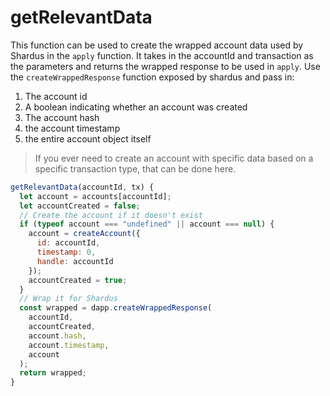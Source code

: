 # getRelevantData

This function can be used to create the wrapped account data used by Shardus in the `apply` function. It takes in the accountId and transaction as the parameters and returns the wrapped response to be used in `apply`. Use the `createWrappedResponse` function exposed by shardus and pass in:

1. The account id
2. A boolean indicating whether an account was created
3. The account hash
4. the account timestamp
5. the entire account object itself

> If you ever need to create an account with specific data based on a specific transaction type, that can be done here.

```javascript
getRelevantData(accountId, tx) {
  let account = accounts[accountId];
  let accountCreated = false;
  // Create the account if it doesn't exist
  if (typeof account === "undefined" || account === null) {
    account = createAccount({
      id: accountId,
      timestamp: 0,
      handle: accountId
    });
    accountCreated = true;
  }
  // Wrap it for Shardus
  const wrapped = dapp.createWrappedResponse(
    accountId,
    accountCreated,
    account.hash,
    account.timestamp,
    account
  );
  return wrapped;
}
```
